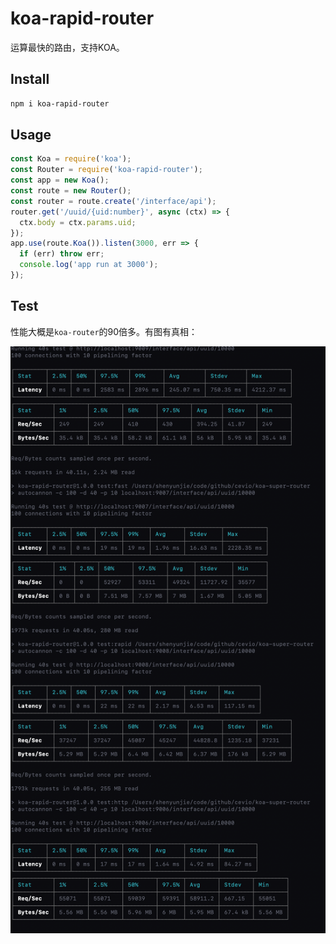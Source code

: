 
# koa-rapid-router

运算最快的路由，支持KOA。

## Install

```bash
npm i koa-rapid-router
```

## Usage

```javascript
const Koa = require('koa');
const Router = require('koa-rapid-router');
const app = new Koa();
const route = new Router();
const router = route.create('/interface/api');
router.get('/uuid/{uid:number}', async (ctx) => {
  ctx.body = ctx.params.uid;
});
app.use(route.Koa()).listen(3000, err => {
  if (err) throw err;
  console.log('app run at 3000');
});
```

## Test

性能大概是`koa-router`的90倍多。有图有真相：

![koa-rapid-router](./assets/1.png)